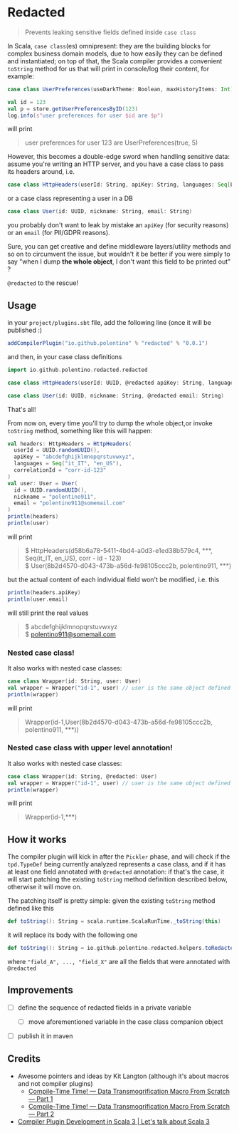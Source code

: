 # Redacted

> Prevents leaking sensitive fields defined inside `case class`

In Scala, `case class`(es) omnipresent: they are the building blocks for complex business domain models, due to how
easily they can be defined and instantiated; on top of that, the Scala compiler provides a convenient `toString` method
for us that will print in console/log their content, for example:

```scala 3
case class UserPreferences(useDarkTheme: Boolean, maxHistoryItems: Int)

val id = 123
val p = store.getUserPreferencesByID(123)
log.info(s"user preferences for user $id are $p")
```

will print

> user preferences for user 123 are UserPreferences(true, 5)

However, this becomes a double-edge sword when handling sensitive data: assume you're writing an HTTP server, and you
have a case class to pass its headers around, i.e.

```scala 3
case class HttpHeaders(userId: String, apiKey: String, languages: Seq[Locale], correlationId: String)
```

or a case class representing a user in a DB

```scala 3
case class User(id: UUID, nickname: String, email: String)
```

you probably don't want to leak by mistake an `apiKey` (for security reasons) or an `email` (for PII/GDPR reasons).

Sure, you can get creative and define middleware layers/utility methods and so on to circumvent the issue, but wouldn't
it be better if you were simply to say "when I dump **the whole object**, I don't want this field to be printed out" ?

`@redacted` to the rescue!

## Usage

in your `project/plugins.sbt` file, add the following line (once it will be published :) 

```scala 3
addCompilerPlugin("io.github.polentino" % "redacted" % "0.0.1")
```

and then, in your case class definitions

```scala 3
import io.github.polentino.redacted.redacted

case class HttpHeaders(userId: UUID, @redacted apiKey: String, languages: Seq[Locale], correlationId: String)

case class User(id: UUID, nickname: String, @redacted email: String)
```

That's all!

From now on, every time you'll try to dump the whole object,or invoke `toString` method, something like this will
happen:

```scala 3
val headers: HttpHeaders = HttpHeaders(
  userId = UUID.randomUUID(),
  apiKey = "abcdefghijklmnopqrstuvwxyz",
  languages = Seq("it_IT", "en_US"),
  correlationId = "corr-id-123"
)
val user: User = User(
  id = UUID.randomUUID(),
  nickname = "polentino911",
  email = "polentino911@somemail.com"
)
println(headers)
println(user)
```

will print
>$ HttpHeaders(d58b6a78-5411-4bd4-a0d3-e1ed38b579c4, ***, Seq(it_IT, en_US), corr - id - 123)  
>$ User(8b2d4570-d043-473b-a56d-fe98105ccc2b, polentino911, ***)  

but the actual content of each individual field won't be modified, i.e. this

```scala 3
println(headers.apiKey)
println(user.email)
```
will still print the real values
>$ abcdefghijklmnopqrstuvwxyz   
>$ polentino911@somemail.com

### Nested case class!

It also works with nested case classes:

```scala 3
case class Wrapper(id: String, user: User)
val wrapper = Wrapper("id-1", user) // user is the same object defined above
println(wrapper)
```

will print
> Wrapper(id-1,User(8b2d4570-d043-473b-a56d-fe98105ccc2b, polentino911, ***))

### Nested case class with upper level annotation!

It also works with nested case classes:

```scala 3
case class Wrapper(id: String, @redacted: User)
val wrapper = Wrapper("id-1", user) // user is the same object defined above
println(wrapper)
```

will print
> Wrapper(id-1,***)

## How it works

The compiler plugin will kick in after the `Pickler` phase, and will check if the `tpd.TypeDef` being currently analyzed
represents a case class, and if it has at least one field annotated with `@redacted` annotation: if that's the case, it
will start patching the existing `toString` method definition described below, otherwise it will move on.

The patching itself is pretty simple: given the existing `toString` method defined like this

```scala 3
def toString(): String = scala.runtime.ScalaRunTime._toString(this)
```

it will replace its body with the following one

```scala 3
def toString(): String = io.github.polentino.redacted.helpers.toRedactedString(this, Seq("field_A", ..., "field_X"))
```

where `"field_A", ..., "field_X"` are all the fields that were annotated with `@redacted`

## Improvements
* [ ] define the sequence of redacted fields in a private variable
    * [ ] move aforementioned variable in the case class companion object
* [ ] publish it in maven


## Credits
* Awesome pointers and ideas by Kit Langton (although it's about macros and not compiler plugins)
  * [Compile-Time Time! — Data Transmogrification Macro From Scratch — Part 1](https://www.youtube.com/watch?v=h9hCm7GRbfE)
  * [Compile-Time Time! — Data Transmogrification Macro From Scratch — Part 2](https://www.youtube.com/watch?v=w7pzqHXGnf8)
* [Compiler Plugin Development in Scala 3 | Let's talk about Scala 3](https://www.youtube.com/watch?v=oqYd_Lwj2p0)
